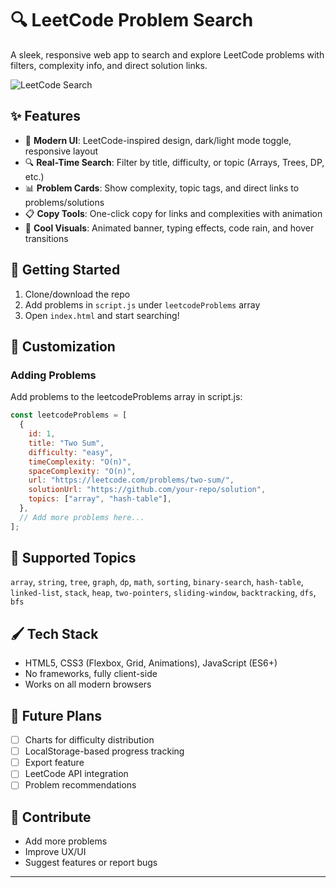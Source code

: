 # 🔍 LeetCode Problem Search

A sleek, responsive web app to search and explore LeetCode problems with filters, complexity info, and direct solution links.

![LeetCode Search](https://img.shields.io/badge/LeetCode-Search-orange?style=for-the-badge&logo=leetcode)

## ✨ Features

- 🎨 **Modern UI**: LeetCode-inspired design, dark/light mode toggle, responsive layout
- 🔍 **Real-Time Search**: Filter by title, difficulty, or topic (Arrays, Trees, DP, etc.)
- 📊 **Problem Cards**: Show complexity, topic tags, and direct links to problems/solutions
- 📋 **Copy Tools**: One-click copy for links and complexities with animation
- 🎯 **Cool Visuals**: Animated banner, typing effects, code rain, and hover transitions

## 🚀 Getting Started

1. Clone/download the repo
2. Add problems in `script.js` under `leetcodeProblems` array
3. Open `index.html` and start searching!

## 🔧 Customization

### Adding Problems

Add problems to the leetcodeProblems array in script.js:

```javascript
const leetcodeProblems = [
  {
    id: 1,
    title: "Two Sum",
    difficulty: "easy",
    timeComplexity: "O(n)",
    spaceComplexity: "O(n)",
    url: "https://leetcode.com/problems/two-sum/",
    solutionUrl: "https://github.com/your-repo/solution",
    topics: ["array", "hash-table"],
  },
  // Add more problems here...
];
```

## 🧠 Supported Topics

`array`, `string`, `tree`, `graph`, `dp`, `math`, `sorting`, `binary-search`,
`hash-table`, `linked-list`, `stack`, `heap`, `two-pointers`, `sliding-window`, `backtracking`, `dfs`, `bfs`

## 🖌️ Tech Stack

- HTML5, CSS3 (Flexbox, Grid, Animations), JavaScript (ES6+)
- No frameworks, fully client-side
- Works on all modern browsers

## 🔧 Future Plans

- [ ] Charts for difficulty distribution
- [ ] LocalStorage-based progress tracking
- [ ] Export feature
- [ ] LeetCode API integration
- [ ] Problem recommendations

## 🤝 Contribute

- Add more problems
- Improve UX/UI
- Suggest features or report bugs

---
